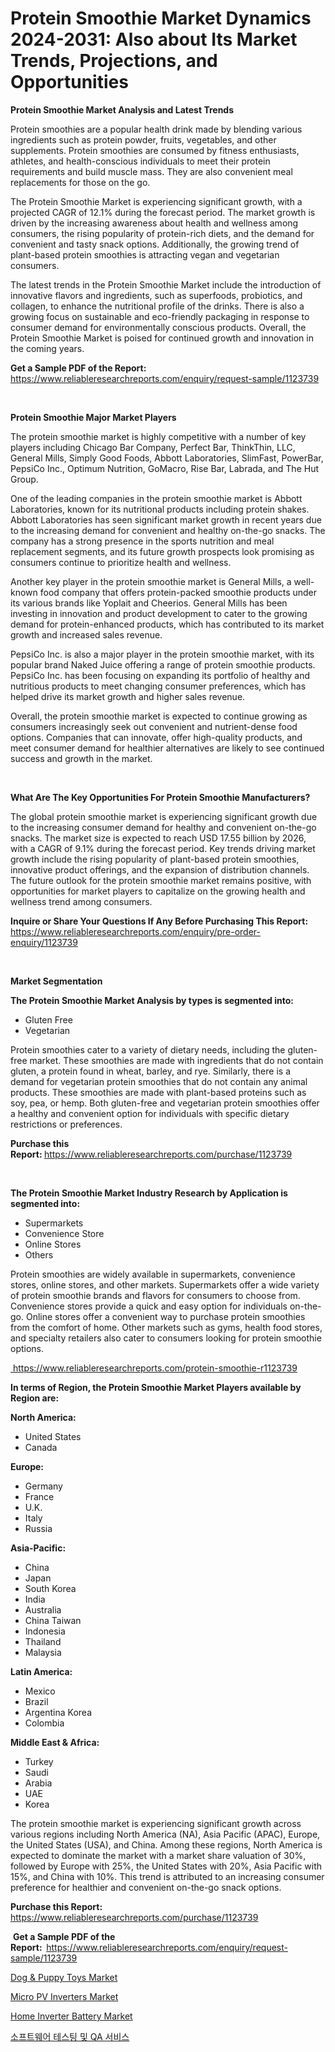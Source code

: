 <p><h1>Protein Smoothie Market Dynamics 2024-2031: Also about Its Market Trends, Projections, and Opportunities</h1></p><p><strong>Protein Smoothie Market Analysis and Latest Trends</strong></p>
<p><p>Protein smoothies are a popular health drink made by blending various ingredients such as protein powder, fruits, vegetables, and other supplements. Protein smoothies are consumed by fitness enthusiasts, athletes, and health-conscious individuals to meet their protein requirements and build muscle mass. They are also convenient meal replacements for those on the go.</p><p>The Protein Smoothie Market is experiencing significant growth, with a projected CAGR of 12.1% during the forecast period. The market growth is driven by the increasing awareness about health and wellness among consumers, the rising popularity of protein-rich diets, and the demand for convenient and tasty snack options. Additionally, the growing trend of plant-based protein smoothies is attracting vegan and vegetarian consumers.</p><p>The latest trends in the Protein Smoothie Market include the introduction of innovative flavors and ingredients, such as superfoods, probiotics, and collagen, to enhance the nutritional profile of the drinks. There is also a growing focus on sustainable and eco-friendly packaging in response to consumer demand for environmentally conscious products. Overall, the Protein Smoothie Market is poised for continued growth and innovation in the coming years.</p></p>
<p><strong>Get a Sample PDF of the Report:&nbsp;</strong> <a href="https://www.reliableresearchreports.com/enquiry/request-sample/1123739">https://www.reliableresearchreports.com/enquiry/request-sample/1123739</a></p>
<p>&nbsp;</p>
<p><strong>Protein Smoothie Major Market Players</strong></p>
<p><p>The protein smoothie market is highly competitive with a number of key players including Chicago Bar Company, Perfect Bar, ThinkThin, LLC, General Mills, Simply Good Foods, Abbott Laboratories, SlimFast, PowerBar, PepsiCo Inc., Optimum Nutrition, GoMacro, Rise Bar, Labrada, and The Hut Group.</p><p>One of the leading companies in the protein smoothie market is Abbott Laboratories, known for its nutritional products including protein shakes. Abbott Laboratories has seen significant market growth in recent years due to the increasing demand for convenient and healthy on-the-go snacks. The company has a strong presence in the sports nutrition and meal replacement segments, and its future growth prospects look promising as consumers continue to prioritize health and wellness.</p><p>Another key player in the protein smoothie market is General Mills, a well-known food company that offers protein-packed smoothie products under its various brands like Yoplait and Cheerios. General Mills has been investing in innovation and product development to cater to the growing demand for protein-enhanced products, which has contributed to its market growth and increased sales revenue.</p><p>PepsiCo Inc. is also a major player in the protein smoothie market, with its popular brand Naked Juice offering a range of protein smoothie products. PepsiCo Inc. has been focusing on expanding its portfolio of healthy and nutritious products to meet changing consumer preferences, which has helped drive its market growth and higher sales revenue.</p><p>Overall, the protein smoothie market is expected to continue growing as consumers increasingly seek out convenient and nutrient-dense food options. Companies that can innovate, offer high-quality products, and meet consumer demand for healthier alternatives are likely to see continued success and growth in the market.</p></p>
<p>&nbsp;</p>
<p><strong>What Are The Key Opportunities For Protein Smoothie Manufacturers?</strong></p>
<p><p>The global protein smoothie market is experiencing significant growth due to the increasing consumer demand for healthy and convenient on-the-go snacks. The market size is expected to reach USD 17.55 billion by 2026, with a CAGR of 9.1% during the forecast period. Key trends driving market growth include the rising popularity of plant-based protein smoothies, innovative product offerings, and the expansion of distribution channels. The future outlook for the protein smoothie market remains positive, with opportunities for market players to capitalize on the growing health and wellness trend among consumers.</p></p>
<p><strong>Inquire or Share Your Questions If Any Before Purchasing This Report:</strong> <a href="https://www.reliableresearchreports.com/enquiry/pre-order-enquiry/1123739">https://www.reliableresearchreports.com/enquiry/pre-order-enquiry/1123739</a></p>
<p>&nbsp;</p>
<p><strong>Market Segmentation</strong></p>
<p><strong>The Protein Smoothie Market Analysis by types is segmented into:</strong></p>
<p><ul><li>Gluten Free</li><li>Vegetarian</li></ul></p>
<p><p>Protein smoothies cater to a variety of dietary needs, including the gluten-free market. These smoothies are made with ingredients that do not contain gluten, a protein found in wheat, barley, and rye. Similarly, there is a demand for vegetarian protein smoothies that do not contain any animal products. These smoothies are made with plant-based proteins such as soy, pea, or hemp. Both gluten-free and vegetarian protein smoothies offer a healthy and convenient option for individuals with specific dietary restrictions or preferences.</p></p>
<p><strong>Purchase this Report:&nbsp;</strong><a href="https://www.reliableresearchreports.com/purchase/1123739">https://www.reliableresearchreports.com/purchase/1123739</a></p>
<p>&nbsp;</p>
<p><strong>The Protein Smoothie Market Industry Research by Application is segmented into:</strong></p>
<p><ul><li>Supermarkets</li><li>Convenience Store</li><li>Online Stores</li><li>Others</li></ul></p>
<p><p>Protein smoothies are widely available in supermarkets, convenience stores, online stores, and other markets. Supermarkets offer a wide variety of protein smoothie brands and flavors for consumers to choose from. Convenience stores provide a quick and easy option for individuals on-the-go. Online stores offer a convenient way to purchase protein smoothies from the comfort of home. Other markets such as gyms, health food stores, and specialty retailers also cater to consumers looking for protein smoothie options.</p></p>
<p><a href="https://www.reliableresearchreports.com/protein-smoothie-r1123739">&nbsp;https://www.reliableresearchreports.com/protein-smoothie-r1123739</a></p>
<p><strong>In terms of Region, the Protein Smoothie Market Players available by Region are:</strong></p>
<p>
    <p> <strong> North America: </strong>
        <ul>
            <li>United States</li>
            <li>Canada</li>
        </ul>
        </p> 
    <p> <strong> Europe: </strong>
        <ul>
            <li>Germany</li>
            <li>France</li>
            <li>U.K.</li>
            <li>Italy</li>
            <li>Russia</li>
        </ul>
        </p> 
    <p> <strong> Asia-Pacific: </strong>
        <ul>
            <li>China</li>
            <li>Japan</li>
            <li>South Korea</li>
            <li>India</li>
            <li>Australia</li>
            <li>China Taiwan</li>
            <li>Indonesia</li>
            <li>Thailand</li>
            <li>Malaysia</li>
        </ul>
        </p> 
    <p> <strong> Latin America: </strong>
        <ul>
            <li>Mexico</li>
            <li>Brazil</li>
            <li>Argentina Korea</li>
            <li>Colombia</li>
        </ul>
        </p> 
    <p> <strong> Middle East & Africa: </strong>
        <ul>
            <li>Turkey</li>
            <li>Saudi</li>
            <li>Arabia</li>
            <li>UAE</li>
            <li>Korea</li>
        </ul>
    </p>
    </p>
<p><p>The protein smoothie market is experiencing significant growth across various regions including North America (NA), Asia Pacific (APAC), Europe, the United States (USA), and China. Among these regions, North America is expected to dominate the market with a market share valuation of 30%, followed by Europe with 25%, the United States with 20%, Asia Pacific with 15%, and China with 10%. This trend is attributed to an increasing consumer preference for healthier and convenient on-the-go snack options.</p></p>
<p><strong>Purchase this Report: </strong><a href="https://www.reliableresearchreports.com/purchase/1123739">https://www.reliableresearchreports.com/purchase/1123739</a></p>
<p>&nbsp;<strong>Get a Sample PDF of the Report:&nbsp;&nbsp;</strong><a href="https://www.reliableresearchreports.com/enquiry/request-sample/1123739">https://www.reliableresearchreports.com/enquiry/request-sample/1123739</a></p>
<p><strong></strong></p>
<p><p><a href="https://github.com/evanArnold06/Market-Research-Report-List-1/blob/main/dog-puppy-toys-market.md">Dog & Puppy Toys Market</a></p><p><a href="https://medium.com/@thaddeulentine3434/micro-pv-inverters-market-a-global-and-regional-analysis-focus-on-region-country-level-2a059bc20642">Micro PV Inverters Market</a></p><p><a href="https://medium.com/@francesprichey/global-home-inverter-battery-market-exploring-market-share-market-trends-and-future-growth-314f9c41fd06">Home Inverter Battery Market</a></p><p><a href="https://github.com/JeromeRtyau89966/Market-Research-Report-List-3/blob/main/526584242573.md">소프트웨어 테스팅 및 QA 서비스</a></p></p>
